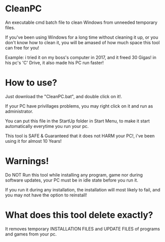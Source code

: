 # CleanPC
An executable cmd batch file to clean Windows from unneeded temporary files.

If you've been using Windows for a long time without cleaning it up, or you don't know how to clean it, you will be amased of how much space this tool can free for you!

Example: i tried it on my boss's computer in 2017, and it freed 30 Gigas! in his pc's 'C' Drive, it also made his PC run faster!




# How to use?

Just download the "CleanPC.bat", and double click on it!.

If your PC have privillages problems, you may right click on it and run as administrator.

You can put this file in the StartUp folder in Start Menu, to make it start automatically everytime you run your pc.

This tool is SAFE & Guaranteed that it does not HARM your PC!, i've been using it for almost 10 Years!




# Warnings!

Do NOT Run this tool while installing any program, game nor during software updates, your PC must be in idle state before you run it.

If you run it during any installation, the installation will most likely to fail, and you may not have the option to reinstall!




# What does this tool delete exactly?

It removes temporary INSTALLATION FILES and UPDATE FILES of programs and games from your pc.
